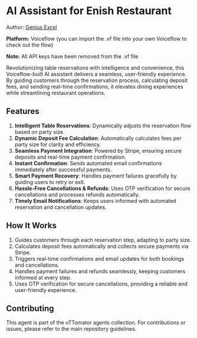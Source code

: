 # AI Assistant for Enish Restaurant

Author: [Genius Excel](https://web.dojo.app/create_booking/vendor/I8Ks7WgYmNPf0ycpHQCGc51J-UFCISUQfEQocE4m6GQ_restaurant)

**Platform:** Voiceflow (you can import the .vf file into your own Voiceflow to check out the flow)

**Note:** All API keys have been removed from the .vf file

Revolutionizing table reservations with intelligence and convenience, this Voiceflow-built AI assistant delivers a seamless, user-friendly experience. By guiding customers through the reservation process, calculating deposit fees, and sending real-time confirmations, it elevates dining experiences while streamlining restaurant operations.

## Features

1. **Intelligent Table Reservations**: Dynamically adjusts the reservation flow based on party size.  
2. **Dynamic Deposit Fee Calculation**: Automatically calculates fees per party size for clarity and efficiency.  
3. **Seamless Payment Integration**: Powered by Stripe, ensuring secure deposits and real-time payment confirmation.  
4. **Instant Confirmation**: Sends automated email confirmations immediately after successful payments.  
5. **Smart Payment Recovery**: Handles payment failures gracefully by guiding users to retry or exit.  
6. **Hassle-Free Cancellations & Refunds**: Uses OTP verification for secure cancellations and processes refunds automatically.  
7. **Timely Email Notifications**: Keeps users informed with automated reservation and cancellation updates.

## How It Works

1. Guides customers through each reservation step, adapting to party size.  
2. Calculates deposit fees automatically and collects secure payments via Stripe.  
3. Triggers real-time confirmations and email updates for both bookings and cancellations.  
4. Handles payment failures and refunds seamlessly, keeping customers informed at every step.  
5. Uses OTP verification for secure cancellations, providing a reliable and user-friendly experience.

## Contributing

This agent is part of the oTTomator agents collection. For contributions or issues, please refer to the main repository guidelines.


